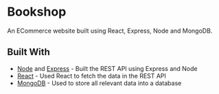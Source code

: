 # Bookshop

An ECommerce website built using React, Express, Node and MongoDB.

## Built With

* [Node](https://nodejs.org/en/about) and [Express](https://expressjs.com/) - Built the REST API using Express and Node
* [React](https://react.dev/) - Used React to fetch the data in the REST API
* [MongoDB](https://www.mongodb.com/) - Used to store all relevant data into a database

